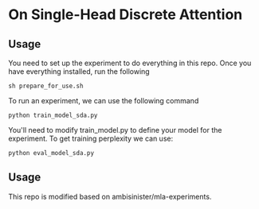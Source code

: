 # On Single-Head Discrete Attention


## Usage

You need to set up the experiment to do everything in this repo. Once you have everything installed, run the following

```
sh prepare_for_use.sh
```

To run an experiment, we can use the following command

```
python train_model_sda.py
```

You'll need to modify train_model.py to define your model for the experiment. To get training perplexity we can use:

```
python eval_model_sda.py
```


## Usage
This repo is modified based on ambisinister/mla-experiments.
